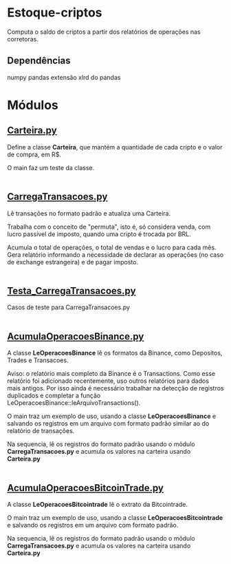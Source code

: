 # Estoque-criptos
Computa o saldo de criptos a partir dos relatórios de operações nas corretoras.

## Dependências
numpy
pandas
extensão xlrd do pandas

# Módulos


## [Carteira.py](Carteira.py)
Define a classe **Carteira**, que mantém a quantidade de cada cripto e o valor de compra, em R$.

O main faz um teste da classe.
<br><br>

## [CarregaTransacoes.py](CarregaTransacoes.py)
Lê transações no formato padrão e atualiza uma Carteira.<br>

Trabalha com o conceito de "permuta", isto é, só considera venda, com lucro passível de imposto, quando uma cripto é trocada por BRL.

Acumula o total de operações, o total de vendas e o lucro para cada mês.<br>
Gera relatório informando a necessidade de declarar as operações (no caso de exchange estrangeira) e de pagar imposto.
<br><br>


## [Testa_CarregaTransacoes.py](Testa_CarregaTransacoes.py)
Casos de teste para CarregaTransacoes.py
<br><br>

## [AcumulaOperacoesBinance.py](AcumulaOperacoesBinance.py)
A classe **LeOperacoesBinance** lê os formatos da Binance, como Depositos, Trades e Transacoes. <br>

Aviso: o relatório mais completo da Binance é o Transactions. Como esse relatório foi adicionado recentemente, uso outros relatórios para dados mais antigos. Por isso ainda é necessário trabalhar na detecção de registros duplicados e completar a função LeOperacoesBinance::leArquivoTransactions().

O main traz um exemplo de uso, usando a classe **LeOperacoesBinance** e salvando os registros em um arquivo com formato padrão similar ao do relatório de transações.

Na sequencia, lê os registros do formato padrão usando o mõdulo **CarregaTransacoes.py**  e acumula os valores na carteira usando **Carteira.py**
<br><br>

## [AcumulaOperacoesBitcoinTrade.py](AcumulaOperacoesBitcoinTrade.py)
A classe **LeOperacoesBitcointrade** lê o extrato da Bitcointrade. <br>

O main traz um exemplo de uso, usando a classe **LeOperacoesBitcointrade** e salvando os registros em um arquivo com formato padrão.

Na sequencia, lê os registros do formato padrão usando o mõdulo **CarregaTransacoes.py**  e acumula os valores na carteira usando **Carteira.py**
